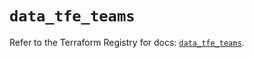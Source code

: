 # `data_tfe_teams`

Refer to the Terraform Registry for docs: [`data_tfe_teams`](https://registry.terraform.io/providers/hashicorp/tfe/0.58.0/docs/data-sources/teams).
